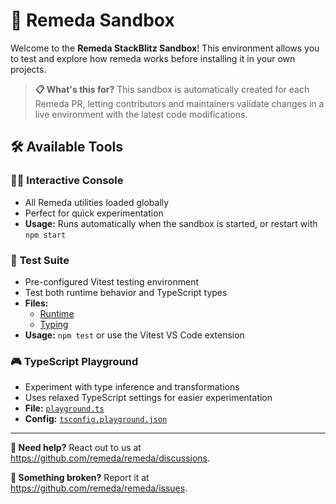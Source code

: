 # 🎉 Remeda Sandbox

Welcome to the **Remeda StackBlitz Sandbox**! This environment allows you to
test and explore how remeda works before installing it in your own projects.

> **📋 What's this for?** This sandbox is automatically created for each Remeda
> PR, letting contributors and maintainers validate changes in a live
> environment with the latest code modifications.

## 🛠️ Available Tools

### 🧑‍💻 **Interactive Console**

- All Remeda utilities loaded globally
- Perfect for quick experimentation
- **Usage:** Runs automatically when the sandbox is started, or restart with
  `npm start`

### 🧪 **Test Suite**

- Pre-configured Vitest testing environment
- Test both runtime behavior and TypeScript types
- **Files:**
  - [Runtime](./src/runtime.test.ts)
  - [Typing](./src/typing.test-d.ts)
- **Usage:** `npm test` or use the Vitest VS Code extension

### 🎮 **TypeScript Playground**

- Experiment with type inference and transformations
- Uses relaxed TypeScript settings for easier experimentation
- **File:** [`playground.ts`](./src/playground.ts)
- **Config:** [`tsconfig.playground.json`](./tsconfig.playground.json)

---

**🔗 Need help?** React out to us at https://github.com/remeda/remeda/discussions.

**🐞 Something broken?** Report it at https://github.com/remeda/remeda/issues.
